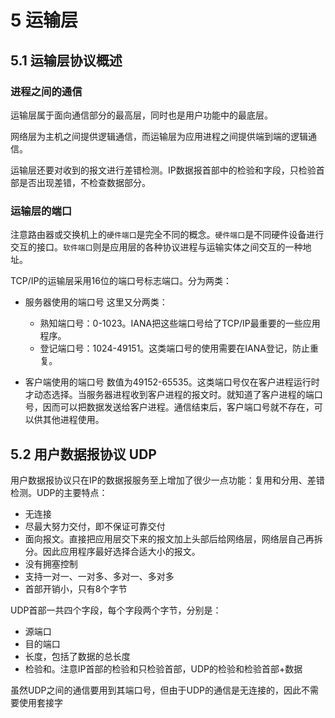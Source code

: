 # 5 运输层

## 5.1 运输层协议概述

### 进程之间的通信

运输层属于面向通信部分的最高层，同时也是用户功能中的最底层。

网络层为主机之间提供逻辑通信，而运输层为应用进程之间提供端到端的逻辑通信。

运输层还要对收到的报文进行差错检测。IP数据报首部中的检验和字段，只检验首部是否出现差错，不检查数据部分。

### 运输层的端口

注意路由器或交换机上的`硬件端口`是完全不同的概念。`硬件端口`是不同硬件设备进行交互的接口。`软件端口`则是应用层的各种协议进程与运输实体之间交互的一种地址。

TCP/IP的运输层采用16位的端口号标志端口。分为两类：

- 服务器使用的端口号
  这里又分两类：
  - 熟知端口号：0-1023。IANA把这些端口号给了TCP/IP最重要的一些应用程序。
  - 登记端口号：1024-49151。这类端口号的使用需要在IANA登记，防止重复。

- 客户端使用的端口号
  数值为49152-65535。这类端口号仅在客户进程运行时才动态选择。当服务器进程收到客户进程的报文时。就知道了客户进程的端口号，因而可以把数据发送给客户进程。通信结束后，客户端口号就不存在，可以供其他进程使用。

## 5.2 用户数据报协议 UDP

用户数据报协议只在IP的数据报服务至上增加了很少一点功能：复用和分用、差错检测。UDP的主要特点：

- 无连接
- 尽最大努力交付，即不保证可靠交付
- 面向报文。直接把应用层交下来的报文加上头部后给网络层，网络层自己再拆分。因此应用程序最好选择合适大小的报文。
- 没有拥塞控制
- 支持一对一、一对多、多对一、多对多
- 首部开销小，只有8个字节

UDP首部一共四个字段，每个字段两个字节，分别是：

- 源端口
- 目的端口
- 长度，包括了数据的总长度
- 检验和。注意IP首部的检验和只检验首部，UDP的检验和检验首部+数据

虽然UDP之间的通信要用到其端口号，但由于UDP的通信是无连接的，因此不需要使用套接字
